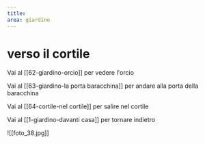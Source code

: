 ```yaml
---
title: 
area: giardino
---
```

# verso il cortile

Vai al [[62-giardino-orcio]] per vedere l'orcio

Vai al [[63-giardino-la porta baracchina]] per andare alla porta della baracchina

Vai al [[64-cortile-nel cortile]] per salire nel cortile

Vai al [[1-giardino-davanti casa]] per tornare indietro

![[foto_38.jpg]]